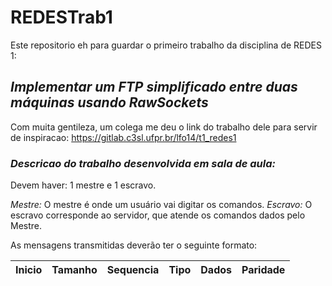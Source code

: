 # REDESTrab1

Este repositorio eh para guardar o primeiro trabalho da disciplina de REDES 1: 

## *Implementar um FTP simplificado entre duas máquinas usando RawSockets*

Com muita gentileza, um colega me deu o link do trabalho dele para servir de inspiracao:
https://gitlab.c3sl.ufpr.br/lfo14/t1_redes1

### *Descricao do trabalho desenvolvida em sala de aula:*

Devem haver: 1 mestre e 1 escravo.

*Mestre:* O mestre é onde um usuário vai digitar os comandos.
*Escravo:* O escravo corresponde ao servidor, que atende os comandos dados pelo Mestre.

As mensagens transmitidas deverão ter o seguinte formato:

| Inicio        | Tamanho       | Sequencia     | Tipo          | Dados                      | Paridade      |
| ------------- | ------------- | ------------- | ------------- | -------------------------- | ------------- |

